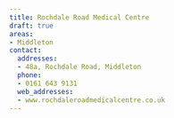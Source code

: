 ```yaml
---
title: Rochdale Road Medical Centre
draft: true
areas:
- Middleton
contact:
  addresses:
  - 48a, Rochdale Road, Middleton
  phone:
  - 0161 643 9131
  web_addresses:
  - www.rochdaleroadmedicalcentre.co.uk
---
```


